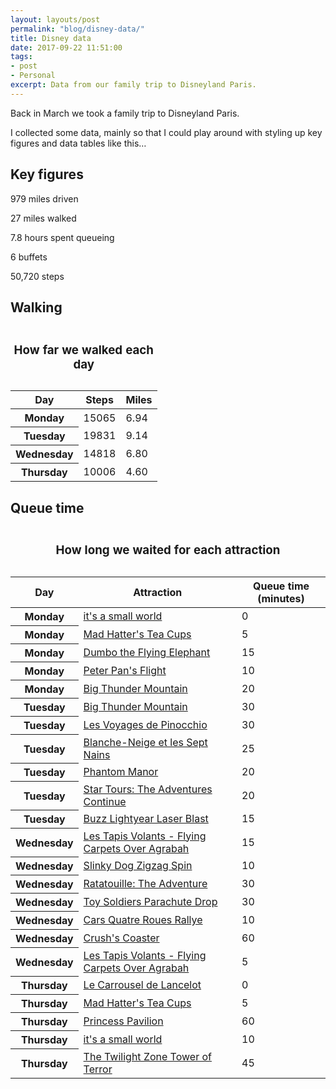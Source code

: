 ```yaml
---
layout: layouts/post   
permalink: "blog/disney-data/"
title: Disney data
date: 2017-09-22 11:51:00  
tags:
- post
- Personal
excerpt: Data from our family trip to Disneyland Paris.
---
```


<p>Back in March we took a family trip to Disneyland Paris.</p>

<p>I collected some data, mainly so that I could play around with styling up key figures and data tables like this…</p>

<h2 id="key-figures">Key figures</h2>

<span>979</span>
<span>miles driven</span>

<span>27</span>
<span>miles walked</span>

<span>7.8</span>
<span>hours spent queueing</span>

<span>6</span>
<span>buffets</span>

<span>50,720</span>
<span>steps</span>

<h2 id="walking">Walking</h2>

<table>

<caption><h3>How far we walked each day</h3></caption>

<thead>

<tr>
<th scope="col">Day</th>
<th scope="col">Steps</th>
<th scope="col">Miles</th>
</tr>

</thead>

<tbody>


<tr>
<th scope="row">Monday</th>
<td>15065</td>
<td>6.94</td>
</tr>

<tr>
<th scope="row">Tuesday</th>
<td>19831</td>
<td>9.14</td>
</tr>

<tr>
<th scope="row">Wednesday</th>
<td>14818</td>
<td>6.80</td>
</tr>

<tr>
<th scope="row">Thursday</th>
<td>10006</td>
<td>4.60</td>
</tr>


</tbody>

</table>

<h2 id="queue-time">Queue time</h2>

<table>

<caption><h3>How long we waited for each attraction</h3></caption>

<thead>

<tr>
<th scope="col">Day</th>
<th scope="col">Attraction</th>
<th scope="col">Queue time (minutes)</th>
</tr>

</thead>

<tbody>



<tr>
<th scope="row">Monday</th>
<td><a href="http://www.disneylandparis.co.uk/attractions/disneyland-park/its-a-small-world/">it's a small world</a></td>
<td>0</td>
</tr>

<tr>
<th scope="row">Monday</th>
<td><a href="http://www.disneylandparis.co.uk/attractions/disneyland-park/mad-hatters-tea-cups/">Mad Hatter's Tea Cups</a></td>
<td>5</td>
</tr>

<tr>
<th scope="row">Monday</th>
<td><a href="http://www.disneylandparis.co.uk/attractions/disneyland-park/dumbo-the-flying-elephant/">Dumbo the Flying Elephant</a></td>
<td>15</td>
</tr>

<tr>
<th scope="row">Monday</th>
<td><a href="http://www.disneylandparis.co.uk/attractions/disneyland-park/peter-pans-flight/">Peter Pan's Flight</a></td>
<td>10</td>
</tr>

<tr>
<th scope="row">Monday</th>
<td><a href="http://www.disneylandparis.co.uk/attractions/disneyland-park/big-thunder-mountain/">Big Thunder Mountain</a></td>
<td>20</td>
</tr>

<tr>
<th scope="row">Tuesday</th>
<td><a href="http://www.disneylandparis.co.uk/attractions/disneyland-park/big-thunder-mountain/">Big Thunder Mountain</a></td>
<td>30</td>
</tr>

<tr>
<th scope="row">Tuesday</th>
<td><a href="http://www.disneylandparis.co.uk/attractions/disneyland-park/les-voyages-de-pinocchio/">Les Voyages de Pinocchio</a></td>
<td>30</td>
</tr>

<tr>
<th scope="row">Tuesday</th>
<td><a href="http://www.disneylandparis.co.uk/attractions/disneyland-park/blanche-neige-et-les-sept-nains/">Blanche-Neige et les Sept Nains</a></td>
<td>25</td>
</tr>

<tr>
<th scope="row">Tuesday</th>
<td><a href="http://www.disneylandparis.co.uk/attractions/disneyland-park/phantom-manor/">Phantom Manor</a></td>
<td>20</td>
</tr>

<tr>
<th scope="row">Tuesday</th>
<td><a href="http://www.disneylandparis.co.uk/attractions/disneyland-park/star-tours-the-aventures-continue/">Star Tours: The Adventures Continue</a></td>
<td>20</td>
</tr>

<tr>
<th scope="row">Tuesday</th>
<td><a href="http://www.disneylandparis.co.uk/attractions/disneyland-park/buzz-lightyear-laser-blast/">Buzz Lightyear Laser Blast</a></td>
<td>15</td>
</tr>

<tr>
<th scope="row">Wednesday</th>
<td><a href="http://www.disneylandparis.co.uk/attractions/walt-disney-studios-park/flying-carpets-over-agrabah/">Les Tapis Volants - Flying Carpets Over Agrabah</a></td>
<td>15</td>
</tr>

<tr>
<th scope="row">Wednesday</th>
<td><a href="http://www.disneylandparis.co.uk/attractions/walt-disney-studios-park/slinky-dog-zigzag-spin/">Slinky Dog Zigzag Spin</a></td>
<td>10</td>
</tr>

<tr>
<th scope="row">Wednesday</th>
<td><a href="http://www.disneylandparis.co.uk/attractions/walt-disney-studios-park/ratatouille-the-adventure/">Ratatouille: The Adventure</a></td>
<td>30</td>
</tr>

<tr>
<th scope="row">Wednesday</th>
<td><a href="http://www.disneylandparis.co.uk/attractions/walt-disney-studios-park/toy-soldiers-parachute-drop/">Toy Soldiers Parachute Drop</a></td>
<td>30</td>
</tr>

<tr>
<th scope="row">Wednesday</th>
<td><a href="http://www.disneylandparis.co.uk/attractions/walt-disney-studios-park/cars-quatre-roues-rallye/">Cars Quatre Roues Rallye</a></td>
<td>10</td>
</tr>

<tr>
<th scope="row">Wednesday</th>
<td><a href="http://www.disneylandparis.co.uk/attractions/walt-disney-studios-park/crushs-coaster/">Crush's Coaster</a></td>
<td>60</td>
</tr>

<tr>
<th scope="row">Wednesday</th>
<td><a href="http://www.disneylandparis.co.uk/attractions/walt-disney-studios-park/flying-carpets-over-agrabah/">Les Tapis Volants - Flying Carpets Over Agrabah</a></td>
<td>5</td>
</tr>

<tr>
<th scope="row">Thursday</th>
<td><a href="http://www.disneylandparis.co.uk/attractions/disneyland-park/le-carrousel-de-lancelot/">Le Carrousel de Lancelot</a></td>
<td>0</td>
</tr>

<tr>
<th scope="row">Thursday</th>
<td><a href="http://www.disneylandparis.co.uk/attractions/disneyland-park/mad-hatters-tea-cups/">Mad Hatter's Tea Cups</a></td>
<td>5</td>
</tr>

<tr>
<th scope="row">Thursday</th>
<td><a href="http://www.disneylandparis.co.uk/attractions/disneyland-park/princess-pavilion/">Princess Pavilion</a></td>
<td>60</td>
</tr>

<tr>
<th scope="row">Thursday</th>
<td><a href="http://www.disneylandparis.co.uk/attractions/disneyland-park/its-a-small-world/">it's a small world</a></td>
<td>10</td>
</tr>

<tr>
<th scope="row">Thursday</th>
<td><a href="http://www.disneylandparis.co.uk/attractions/walt-disney-studios-park/twilight-zone-tower-of-terror/">The Twilight Zone Tower of Terror</a></td>
<td>45</td>
</tr>

</tbody>

</table>
